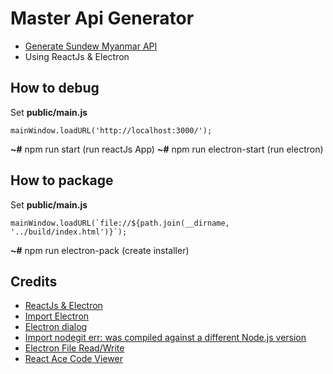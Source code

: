 
# Master Api Generator

* [Generate Sundew Myanmar API](https://github.com/SundewMyanmar/master-api)
* Using ReactJs & Electron

## How to debug

Set **public/main.js** 
```
mainWindow.loadURL('http://localhost:3000/');
```

**~#** npm run start (run reactJs App)
**~#** npm run electron-start (run electron)

## How to package

Set **public/main.js** 
```
mainWindow.loadURL(`file://${path.join(__dirname, '../build/index.html')}`);
```
**~#** npm run electron-pack (create installer)

## Credits

* [ReactJs & Electron](https://medium.com/@brockhoff/using-electron-with-react-the-basics-e93f9761f86f)
* [Import Electron](https://blog.csdn.net/zoepriselife316/article/details/89920309)
* [Electron dialog](https://electronjs.org/docs/api/dialog)
* [Import nodegit err: was compiled against a different Node.js version](https://github.com/nodegit/nodegit/issues/1259)
* [Electron File Read/Write](https://dev.to/aurelkurtula/creating-a-text-editor-in-electron-reading-files-13b8)
* [React Ace Code Viewer](https://www.npmjs.com/package/react-ace)
